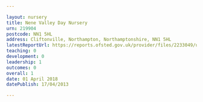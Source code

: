 ```yaml
---

layout: nursery
title: Nene Valley Day Nursery
urn: 219904
postcode: NN1 5HL
address: Cliftonville, Northampton, Northamptonshire, NN1 5HL
latestReportUrl: https://reports.ofsted.gov.uk/provider/files/2233049/urn/219904.pdf
teaching: 0
development: 0
leadership: 1
outcomes: 0
overall: 1
date: 01 April 2018 
datePublish: 17/04/2013

---
```

